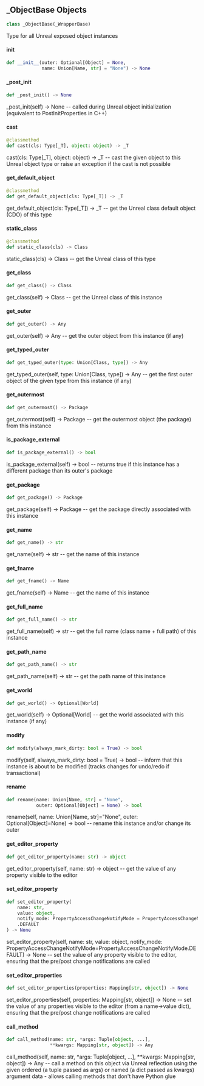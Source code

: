 ## _ObjectBase Objects

```python
class _ObjectBase(_WrapperBase)
```

Type for all Unreal exposed object instances

<a id="unreal._ObjectBase.__init__"></a>

#### __init__

```python
def __init__(outer: Optional[Object] = None,
             name: Union[Name, str] = "None") -> None
```

<a id="unreal._ObjectBase._post_init"></a>

#### _post_init

```python
def _post_init() -> None
```

_post_init(self) -> None -- called during Unreal object initialization (equivalent to PostInitProperties in C++)

<a id="unreal._ObjectBase.cast"></a>

#### cast

```python
@classmethod
def cast(cls: Type[_T], object: object) -> _T
```

cast(cls: Type[_T], object: object) -> _T -- cast the given object to this Unreal object type or raise an exception if the cast is not possible

<a id="unreal._ObjectBase.get_default_object"></a>

#### get_default_object

```python
@classmethod
def get_default_object(cls: Type[_T]) -> _T
```

get_default_object(cls: Type[_T]) -> _T -- get the Unreal class default object (CDO) of this type

<a id="unreal._ObjectBase.static_class"></a>

#### static_class

```python
@classmethod
def static_class(cls) -> Class
```

static_class(cls) -> Class -- get the Unreal class of this type

<a id="unreal._ObjectBase.get_class"></a>

#### get_class

```python
def get_class() -> Class
```

get_class(self) -> Class -- get the Unreal class of this instance

<a id="unreal._ObjectBase.get_outer"></a>

#### get_outer

```python
def get_outer() -> Any
```

get_outer(self) -> Any -- get the outer object from this instance (if any)

<a id="unreal._ObjectBase.get_typed_outer"></a>

#### get_typed_outer

```python
def get_typed_outer(type: Union[Class, type]) -> Any
```

get_typed_outer(self, type: Union[Class, type]) -> Any -- get the first outer object of the given type from this instance (if any)

<a id="unreal._ObjectBase.get_outermost"></a>

#### get_outermost

```python
def get_outermost() -> Package
```

get_outermost(self) -> Package -- get the outermost object (the package) from this instance

<a id="unreal._ObjectBase.is_package_external"></a>

#### is_package_external

```python
def is_package_external() -> bool
```

is_package_external(self) -> bool -- returns true if this instance has a different package than its outer's package

<a id="unreal._ObjectBase.get_package"></a>

#### get_package

```python
def get_package() -> Package
```

get_package(self) -> Package -- get the package directly associated with this instance

<a id="unreal._ObjectBase.get_name"></a>

#### get_name

```python
def get_name() -> str
```

get_name(self) -> str -- get the name of this instance

<a id="unreal._ObjectBase.get_fname"></a>

#### get_fname

```python
def get_fname() -> Name
```

get_fname(self) -> Name -- get the name of this instance

<a id="unreal._ObjectBase.get_full_name"></a>

#### get_full_name

```python
def get_full_name() -> str
```

get_full_name(self) -> str -- get the full name (class name + full path) of this instance

<a id="unreal._ObjectBase.get_path_name"></a>

#### get_path_name

```python
def get_path_name() -> str
```

get_path_name(self) -> str -- get the path name of this instance

<a id="unreal._ObjectBase.get_world"></a>

#### get_world

```python
def get_world() -> Optional[World]
```

get_world(self) -> Optional[World] -- get the world associated with this instance (if any)

<a id="unreal._ObjectBase.modify"></a>

#### modify

```python
def modify(always_mark_dirty: bool = True) -> bool
```

modify(self, always_mark_dirty: bool = True) -> bool -- inform that this instance is about to be modified (tracks changes for undo/redo if transactional)

<a id="unreal._ObjectBase.rename"></a>

#### rename

```python
def rename(name: Union[Name, str] = "None",
           outer: Optional[Object] = None) -> bool
```

rename(self, name: Union[Name, str]="None", outer: Optional[Object]=None) -> bool -- rename this instance and/or change its outer

<a id="unreal._ObjectBase.get_editor_property"></a>

#### get_editor_property

```python
def get_editor_property(name: str) -> object
```

get_editor_property(self, name: str) -> object -- get the value of any property visible to the editor

<a id="unreal._ObjectBase.set_editor_property"></a>

#### set_editor_property

```python
def set_editor_property(
    name: str,
    value: object,
    notify_mode: PropertyAccessChangeNotifyMode = PropertyAccessChangeNotifyMode
    .DEFAULT
) -> None
```

set_editor_property(self, name: str, value: object, notify_mode: PropertyAccessChangeNotifyMode=PropertyAccessChangeNotifyMode.DEFAULT) -> None -- set the value of any property visible to the editor, ensuring that the pre/post change notifications are called

<a id="unreal._ObjectBase.set_editor_properties"></a>

#### set_editor_properties

```python
def set_editor_properties(properties: Mapping[str, object]) -> None
```

set_editor_properties(self, properties: Mapping[str, object]) -> None -- set the value of any properties visible to the editor (from a name->value dict), ensuring that the pre/post change notifications are called

<a id="unreal._ObjectBase.call_method"></a>

#### call_method

```python
def call_method(name: str, *args: Tuple[object, ...],
                **kwargs: Mapping[str, object]) -> Any
```

call_method(self, name: str, *args: Tuple[object, ...], **kwargs: Mapping[str, object]) -> Any -- call a method on this object via Unreal reflection using the given ordered (a tuple passed as args) or named (a dict passed as kwargs) argument data - allows calling methods that don't have Python glue

<a id="unreal.StructBase"></a>